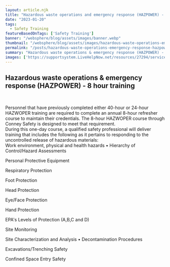 ```yaml
---
layout: article.njk
title: "Hazardous waste operations and emergency response (HAZPOWER) - 8 hour training"
date: "2023-01-20"
tags:
  - Safety Training
featureBasedOnTags: ['Safety Training']
banner: "/websphere/blog/assets/images/banner.webp"
thumbnail: "/websphere/blog/assets/images/hazardous-waste-operations-emergency-response-hazpower-8-hour-training.webp"
permalink: "/posts/hazardous-waste-operations-emergency-response-hazpower-8-hour-training.html"
summary: "Hazardous waste operations & emergency response (HAZPOWER) - 8 hour training"
images: ['https://supportsystem.LiveHelpNow.net/resources/27294/servicesandtrainings/image--025.jpg']
---
```


<h2 class="intro">Hazardous waste operations &amp; emergency response (HAZPOWER) - 8 hour training</h2>
<br>

Personnel that have previously completed either 40-hour or 24-hour HAZWOPER training are required to complete an annual 8-hour refresher course to maintain their credentials. The 8-hour HAZWOPER course through Conney Safety is designed to meet that requirement.
<br>
During this one-day course, a qualified safety professional will deliver training that includes the following as it pertains to responding to the uncontrolled release of hazardous materials:
<br>
Work environment, physical and health hazards • Hierarchy of Control/Hazard Assessments

Personal Protective Equipment

Respiratory Protection

Foot Protection

Head Protection

Eye/Face Protection

Hand Protection

EPA's Levels of Protection (A,B,C and D)

Site Monitoring

Site Characterization and Analysis • Decontamination Procedures

Excavations/Trenching Safety

Confined Space Entry Safety
<br><br>
